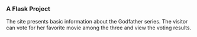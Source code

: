 <h3>A Flask Project</h3>
<p>The site presents basic information about the Godfather series. The visitor can vote for her favorite movie among the three and view the voting results.</p>
